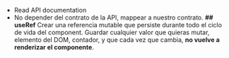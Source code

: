 - Read API documentation
- No depender del contrato de la API, mappear a nuestro contrato.
**## useRef**
Crear una referencia mutable que persiste durante todo el ciclo de vida del component.
Guardar cualquier valor que quieras mutar, elemento del DOM, contador, y que cada vez que cambia, **no vuelve a renderizar el componente**.
